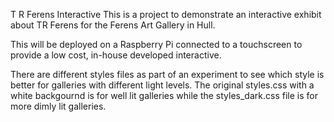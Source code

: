 T R Ferens Interactive
This is a project to demonstrate an interactive exhibit about TR Ferens for the Ferens Art Gallery in Hull. 

This will be deployed on a Raspberry Pi connected to a touchscreen to provide a low cost, in-house developed interactive.

There are different styles files as part of an experiment to see which style is better for galleries with different light levels.
The original styles.css with a white backgournd is for well lit galleries while the styles_dark.css file is for more dimly lit galleries.
